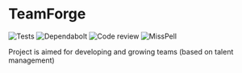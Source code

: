 # TeamForge

![Tests](https://github.com/BasicEssential/TeamForge/workflows/Tests/badge.svg)
![Dependabolt](https://github.com/BasicEssential/TeamForge/workflows/Dependabolt/badge.svg)
![Code review](https://github.com/BasicEssential/TeamForge/workflows/Code%20review/badge.svg)
![MissPell](https://github.com/BasicEssential/TeamForge/workflows/MissPell/badge.svg)

Project is aimed for developing and growing teams (based on talent management)
